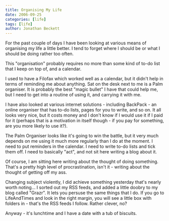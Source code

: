 ```yaml
---
title: Organising My Life
date: 2006-09-25
categories: [life]
tags: [life]
author: Jonathan Beckett
---
```


For the past couple of days I have been looking at various means of organising my life a little better. I tend to forget where I should be or what I should be doing rather too often.

This "organisation" probably requires no more than some kind of to-do list that I keep on top of, and a calendar.

I used to have a Filofax which worked well as a calendar, but it didn't help in terms of reminding me about anything. Sat on the desk next to me is a Palm organiser. It is probably the best "magic bullet" I have that could help me, but I need to get into a routine of using it, and carrying it with me.

I have also looked at various internet solutions - including BackPack - an online organiser that has to-do lists, pages for you to write, and so on. It all looks very nice, but it costs money and I don't know if I would use it if I paid for it (perhaps that is a motivation in itself though - if you pay for something, are you more likely to use it?).

The Palm Organiser looks like it's going to win the battle, but it very much depends on me using it much more regularly than I do at the moment. I need to put reminders in the calendar. I need to write to-do lists and tick them off. I need to basically "act", and not sit here writing a blog about it.

Of course, I am sitting here writing about the thought of doing something. That's a pretty high level of procrastination, isn't it - writing about the thought of getting off my ass.

Changing subject violently, I did achieve something yesterday that's nearly worth noting... I sorted out my RSS feeds, and added a little doobry to my blog called "Grazr". It lets you persuse the same things that I do. If you go to LifeAndTimes and look in the right margin, you will see a little box with folders in - that's the RSS feeds I follow. Rather clever, no?

Anyway - it's lunchtime and I have a date with a tub of biscuits.